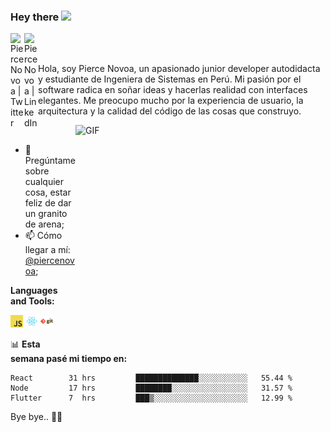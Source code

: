 ### Hey there <img src="https://media.giphy.com/media/hvRJCLFzcasrR4ia7z/giphy.gif" width="25px">

<a href="https://twitter.com/piercenovoa">
  <img align="left" alt="Pierce Novoa | Twitter" width="22px" src="https://raw.githubusercontent.com/peterthehan/peterthehan/master/assets/twitter.svg" />
</a>
<a href="https://www.linkedin.com/in/piercenovoa/">
  <img align="left" alt="Pierce Novoa | LinkedIn" width="22px" src="https://raw.githubusercontent.com/peterthehan/peterthehan/master/assets/linkedin.svg" />
</a>

<br />

<br />

Hola, soy Pierce Novoa, un apasionado junior developer autodidacta y estudiante de Ingeniera de Sistemas en Perú. Mi pasión por el software radica en soñar ideas y hacerlas realidad con interfaces elegantes. Me preocupo mucho por la experiencia de usuario, la arquitectura y la calidad del código de las cosas que construyo.



  <img align="right" alt="GIF" src="https://github.com/abhisheknaiidu/abhisheknaiidu/blob/master/code.gif?raw=true" width="400" height="350" />
  
  <br />
  
- 💬 Pregúntame sobre cualquier cosa, estar feliz de dar un granito de arena;
- 📫 Cómo llegar a mí: [@piercenovoa](https://twitter.com/piercenovoa);

**Languages and Tools:**  

<code><img height="20" src="https://raw.githubusercontent.com/github/explore/80688e429a7d4ef2fca1e82350fe8e3517d3494d/topics/javascript/javascript.png"></code>
<code><img height="20" src="https://raw.githubusercontent.com/github/explore/80688e429a7d4ef2fca1e82350fe8e3517d3494d/topics/react/react.png"></code>
<code><img height="20" src="https://raw.githubusercontent.com/github/explore/80688e429a7d4ef2fca1e82350fe8e3517d3494d/topics/git/git.png"></code>

📊 **Esta semana pasé mi tiempo en:**
<!--START_SECTION:waka-->
```text
React        31 hrs         ██████████████░░░░░░░░░░░   55.44 % 
Node         17 hrs         ████████░░░░░░░░░░░░░░░░░   31.57 % 
Flutter      7  hrs         ███▒░░░░░░░░░░░░░░░░░░░░░   12.99 % 
```
<!--END_SECTION:waka-->


Bye bye.. 🚀✨
